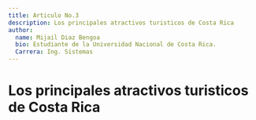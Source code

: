 ```yaml
---
title: Articulo No.3
description: Los principales atractivos turisticos de Costa Rica
author:
  name: Mijail Diaz Bengoa
  bio: Estudiante de la Universidad Nacional de Costa Rica.
  Carrera: Ing. Sistemas
---
```


# Los principales atractivos turisticos de Costa Rica

<info-box>
  <template #info-box>
  <h4>Parques Nacionales y Reservas Biológicas</h4>
  <p>Costa Rica es famosa por su compromiso con la conservación y la biodiversidad. Lugares como el Parque Nacional Corcovado, el Parque Nacional Manuel Antonio y la Reserva Biológica Monteverde son ejemplos de áreas protegidas que albergan una rica variedad de flora y fauna.
  </p>
  <h4>Playas</h4>
  <p> Desde las playas vírgenes de la Península de Nicoya hasta las animadas costas del Caribe, las playas de Costa Rica son diversas y hermosas. Playa Tamarindo, Playa Conchal, Puerto Viejo y Cahuita son solo algunos ejemplos.
  </p>
  <h4>Volcanes</h4> 
  <p>Costa Rica cuenta con varios volcanes impresionantes. El Volcán Arenal solía ser uno de los más activos del país, y hoy en día es un destino popular para observar su cono y relajarse en sus aguas termales. El Volcán Poás también es conocido por su cráter activo.
  </p>
  <h4>Actividades de Aventura</h4>
  <p>Desde el senderismo y el rafting hasta el canopy y el surf, Costa Rica ofrece una amplia gama de actividades emocionantes. La tirolesa en la selva de Monteverde y el rafting en el río Pacuare son populares entre los aventureros.
  </p>
  <h4>Observación de Vida Silvestre</h4>
  <p>La observación de aves y la vida silvestre son experiencias excepcionales en Costa Rica. Lugares como el Parque Nacional Tortuguero son famosos por sus tortugas marinas, mientras que la Reserva Biológica Bosque Nuboso Monteverde es un paraíso para los amantes de las aves.
  </p>
  <h4>Turismo de Buceo y Snorkel</h4>
  <p>Las aguas cristalinas del mar Caribe y el Pacífico ofrecen excelentes oportunidades para el buceo y el snorkel. Los arrecifes de coral del Parque Nacional Cahuita y la Isla del Coco son destinos populares para explorar el mundo submarino.
  </p>
  <h4>Cultura y Pueblos</h4>
  <p>Explorar los pueblos costeros y las comunidades locales brinda una visión auténtica de la cultura costarricense. La región caribeña es especialmente conocida por su influencia afrocaribeña y su vibrante música y bailes.
  </p>
  <h4>Aguas Termales y Spas</h4>
  <p>Las aguas termales geotérmicas de Costa Rica ofrecen una experiencia relajante única. Lugares como Tabacón y Baldi en la zona del Volcán Arenal son famosos por sus complejos de aguas termales y spas.
  </p>
  <h4>Caminatas por la Selva</h4>
  <p>Explorar la densa selva tropical es una actividad esencial en Costa Rica. Los senderos en el Parque Nacional Manuel Antonio y en la Reserva Biológica Monteverde ofrecen la oportunidad de descubrir la biodiversidad de cerca.
  </p>
  <h4>Canales y Manglares</h4>
  <p>El Parque Nacional Tortuguero es conocido por sus laberintos de canales y manglares, que se pueden explorar en bote para ver una variedad de vida silvestre, incluyendo monos, caimanes y aves acuáticas.
  </p>
  </template>
</info-box>
